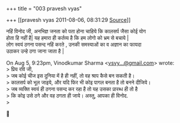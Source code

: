+++
title = "003 pravesh vyas"

+++
[[pravesh vyas	2011-08-06, 08:31:29 [Source](https://groups.google.com/g/bvparishat/c/OrCoWvtpnQI)]]



नहिं विनोद जी, अनभिज्ञ जनता को पता होना चाहिये कि कालसर्प जैसा कोई योग  
होता हि नहीं है\| यह हमारा ही कर्तव्य है कि हम लोगो को भ्रम से बचाये \|  
लोग स्वयं ठगना पसन्द नहिं करते , उनकी समस्याओं का व अज्ञान का फायदा  
उठाकर उन्हे ठगा जाना जाता है \|

  
On Aug 5, 9:23pm, Vinodkumar Sharma \<[vsvy...@gmail.com]()\> wrote:  
\> प्रिय रवि जी,  
\> जब कोई चीज इस दुनिया में है ही नहीं, तो वह श्राप कैसे बन सकती है।  
\> कालसर्प को भूल जाइये, और यदि फिर भी कोइ पागल बनता है तो बनने दीजिये।  
\> जब व्यक्ति स्वयं ही ठगना पसन्द कर रहा है तो यह उसका प्रारब्ध ही तो है  
\> कि कोइ उसे ठगे और वह ठगता ही जाये। अस्तु, आपका ही विनोद.  
\>  



